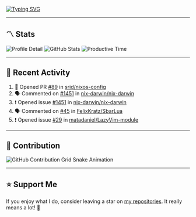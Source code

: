 [![Typing SVG](https://readme-typing-svg.demolab.com?font=&duration=2500&pause=100&center=true&vCenter=true&multiline=true&width=1000&height=60&lines=Hi+There!;Welcome+to+my+Github+profile+%F0%9F%91%8B)](https://git.io/typing-svg)

---

## 〽️ Stats

![Profile Detail](http://github-profile-summary-cards.vercel.app/api/cards/profile-details?username=phucleeuwu&theme=transparent)
![GitHub Stats](http://github-profile-summary-cards.vercel.app/api/cards/stats?username=phucleeuwu&theme=transparent)
![Productive Time](http://github-profile-summary-cards.vercel.app/api/cards/productive-time?username=phucleeuwu&theme=transparent&utcOffset=8)

---

## 📝 Recent Activity

<!--START_SECTION:activity-->
1. 💪 Opened PR [#89](https://github.com/srid/nixos-config/pull/89) in [srid/nixos-config](https://github.com/srid/nixos-config)
2. 🗣 Commented on [#1451](https://github.com/nix-darwin/nix-darwin/issues/1451#issuecomment-2888681659) in [nix-darwin/nix-darwin](https://github.com/nix-darwin/nix-darwin)
3. ❗ Opened issue [#1451](https://github.com/nix-darwin/nix-darwin/issues/1451) in [nix-darwin/nix-darwin](https://github.com/nix-darwin/nix-darwin)
4. 🗣 Commented on [#45](https://github.com/FelixKratz/SbarLua/pull/45#issuecomment-2888287349) in [FelixKratz/SbarLua](https://github.com/FelixKratz/SbarLua)
5. ❗ Opened issue [#29](https://github.com/matadaniel/LazyVim-module/issues/29) in [matadaniel/LazyVim-module](https://github.com/matadaniel/LazyVim-module)
<!--END_SECTION:activity-->

<!--START_SECTION:waka-->
<!--END_SECTION:waka-->

---

## 🐍 Contribution

<picture>
  <source media="(prefers-color-scheme: dark)" srcset="https://raw.githubusercontent.com/phucleeuwu/phucleeuwu/output/github-contribution-grid-snake-dark.svg">
  <source media="(prefers-color-scheme: light)" srcset="https://raw.githubusercontent.com/phucleeuwu/phucleeuwu/output/github-contribution-grid-snake.svg">
  <img alt="GitHub Contribution Grid Snake Animation" src="https://raw.githubusercontent.com/phucleeuwu/phucleeuwu/output/github-contribution-grid-snake.svg">
</picture>

---

## ⭐ Support Me

If you enjoy what I do, consider leaving a star on [my repositories](https://github.com/phucleeuwu?tab=repositories&type=source). It really means a lot! 💙
